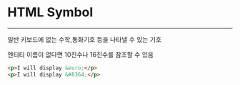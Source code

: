 # HTML Symbol
----------------

일반 키보드에 없는 수학,통화기호 등을 나타낼 수 있는 기호

엔티티 이름이 없다면 10진수나 16진수를 참조할 수 있음

```html
<p>I will display &euro;</p>
<p>I will display &#8364;</p>
```
